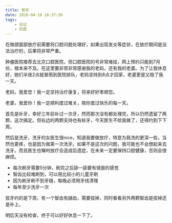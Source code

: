 ```yaml
---
title: 修牙
date: 2016-04-16 16:37:20
tags:
    - 日记
    - 抗癌
---
```


在做颌面部放疗前需要将口腔问题处理好，如果出现发炎等症状，在放疗期间是没法治疗的，后果将非常严重。

肿瘤医院推荐去北京口腔医院，但口腔医院的号非常难挂，网上预约只能到7月份，根本来不及。在这里要非常非常感谢我的老妈，还有我的老婆。为了让我休息好，她们半夜2点就冒雨到医院排队，老妈坚持到8点才回家，老婆更是又赔了我一天。

老妈，我爱您！我一定坚持治疗康复，将来好好孝顺您。

老婆，我爱你！我一定顺利度过难关，陪你度过快乐的每一天。

首先是补牙，幸好三年前补过一次牙，然而那次没有都处理完，所以仍然遗留了两颗，这次搞定。但右边的两颗支持也有蛀牙，今天医生不给我做了，还得约到下下周。

然后是洗牙，洗牙的女医生很nice，知道我要做放疗，特意为我洗的更深一些，当然也更疼，也是因为我第一次洗牙。如果不是这次的问题，我可能也不会想起来去洗牙。而且医生也嘱咐放疗会造成后遗症，在未来一定要保持口腔健康，否则会很麻烦。
+ 每次刷牙需要5分钟，刷完之后舔一舔要有镜面的感觉
+ 智齿比较难刷到，可以用比较小的儿童牙刷
+ 因为刷牙刷不到牙缝，每晚必须用牙线清理
+ 每年至少洗牙一次

拔牙约的是下周，有一个智齿有龋齿，需要拔掉，同时看看另外两颗智齿是拔掉还是补上。

明后天没有检查，终于可以好好休息一下了。

